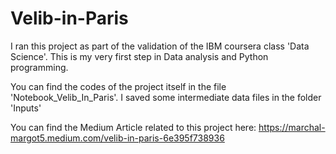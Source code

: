 # Velib-in-Paris

I ran this project as part of the validation of the IBM coursera class 'Data Science'. This is my very first step in Data analysis and Python programming. 

You can find the codes of the project itself in the file 'Notebook_Velib_In_Paris'. I saved some intermediate data files in the folder 'Inputs'

You can find the Medium Article related to this project here: 
https://marchal-margot5.medium.com/velib-in-paris-6e395f738936

